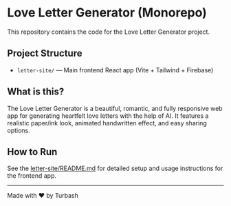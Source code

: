 # Love Letter Generator (Monorepo)

This repository contains the code for the Love Letter Generator project.

## Project Structure

- `letter-site/` — Main frontend React app (Vite + Tailwind + Firebase)

## What is this?

The Love Letter Generator is a beautiful, romantic, and fully responsive web app for generating heartfelt love letters with the help of AI. It features a realistic paper/ink look, animated handwritten effect, and easy sharing options.

## How to Run

See the [letter-site/README.md](./letter-site/README.md) for detailed setup and usage instructions for the frontend app.

---
Made with ❤️ by Turbash
